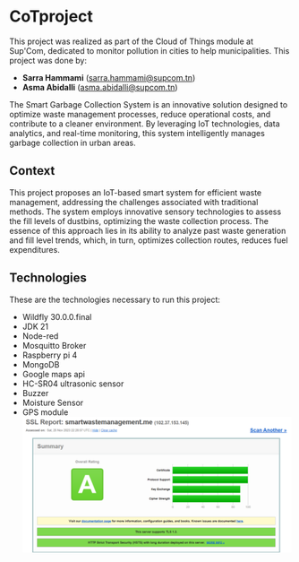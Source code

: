 # CoTproject

This project was realized as part of the Cloud of Things module at Sup'Com, dedicated to monitor pollution in cities to help municipalities.
This project was done by:
- **Sarra Hammami** (sarra.hammami@supcom.tn)
- **Asma Abidalli** (asma.abidalli@supcom.tn)

The Smart Garbage Collection System is an innovative solution designed to optimize waste management processes, reduce operational costs, and contribute to a cleaner environment. By leveraging IoT technologies, data analytics, and real-time monitoring, this system intelligently manages garbage collection in urban areas.

## Context

This project proposes an IoT-based smart system for efficient waste management, addressing the challenges associated with traditional methods. The system employs innovative sensory technologies to assess the fill levels of dustbins, optimizing the waste collection process. The essence of this approach lies in its ability to analyze past waste generation and fill level trends, which, in turn, optimizes collection routes, reduces fuel expenditures.

## Technologies

These are the technologies necessary to run this project:

- Wildfly 30.0.0.final
- JDK 21
- Node-red
- Mosquitto Broker
- Raspberry pi 4
- MongoDB
- Google maps api
- HC-SR04 ultrasonic sensor
- Buzzer
- Moisture Sensor
- GPS module
![TLS certificate](certificate.png)
